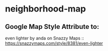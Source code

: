 # neighborhood-map


## Google Map Style Attribute to:
even lighter by anda on Snazzy Maps :: https://snazzymaps.com/style/8381/even-lighter